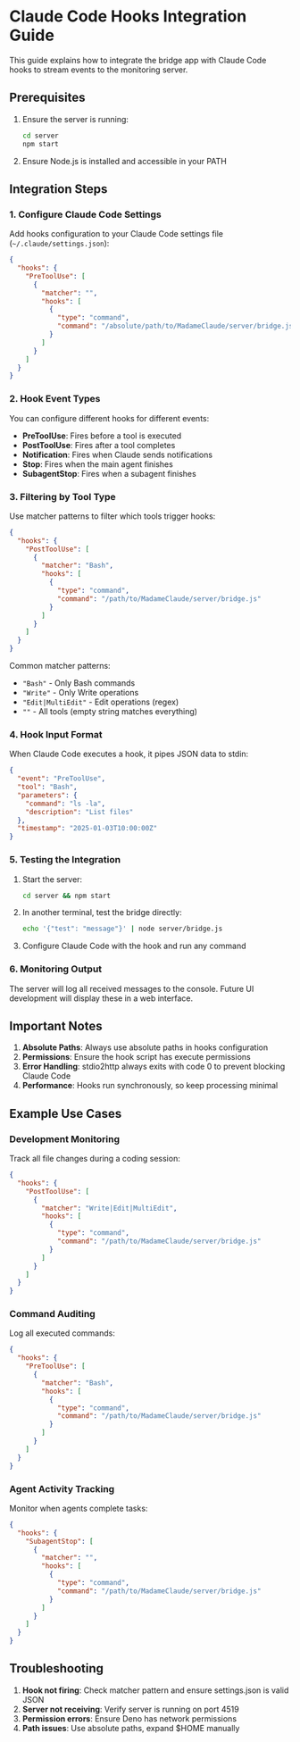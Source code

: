 # Claude Code Hooks Integration Guide

This guide explains how to integrate the bridge app with Claude Code hooks
to stream events to the monitoring server.

## Prerequisites

1. Ensure the server is running:
   ```bash
   cd server
   npm start
   ```

2. Ensure Node.js is installed and accessible in your PATH

## Integration Steps

### 1. Configure Claude Code Settings

Add hooks configuration to your Claude Code settings file
(`~/.claude/settings.json`):

```json
{
  "hooks": {
    "PreToolUse": [
      {
        "matcher": "",
        "hooks": [
          {
            "type": "command",
            "command": "/absolute/path/to/MadameClaude/server/bridge.js"
          }
        ]
      }
    ]
  }
}
```

### 2. Hook Event Types

You can configure different hooks for different events:

- **PreToolUse**: Fires before a tool is executed
- **PostToolUse**: Fires after a tool completes
- **Notification**: Fires when Claude sends notifications
- **Stop**: Fires when the main agent finishes
- **SubagentStop**: Fires when a subagent finishes

### 3. Filtering by Tool Type

Use matcher patterns to filter which tools trigger hooks:

```json
{
  "hooks": {
    "PostToolUse": [
      {
        "matcher": "Bash",
        "hooks": [
          {
            "type": "command",
            "command": "/path/to/MadameClaude/server/bridge.js"
          }
        ]
      }
    ]
  }
}
```

Common matcher patterns:

- `"Bash"` - Only Bash commands
- `"Write"` - Only Write operations
- `"Edit|MultiEdit"` - Edit operations (regex)
- `""` - All tools (empty string matches everything)

### 4. Hook Input Format

When Claude Code executes a hook, it pipes JSON data to stdin:

```json
{
  "event": "PreToolUse",
  "tool": "Bash",
  "parameters": {
    "command": "ls -la",
    "description": "List files"
  },
  "timestamp": "2025-01-03T10:00:00Z"
}
```

### 5. Testing the Integration

1. Start the server:
   ```bash
   cd server && npm start
   ```

2. In another terminal, test the bridge directly:
   ```bash
   echo '{"test": "message"}' | node server/bridge.js
   ```

3. Configure Claude Code with the hook and run any command

### 6. Monitoring Output

The server will log all received messages to the console. Future UI development
will display these in a web interface.

## Important Notes

1. **Absolute Paths**: Always use absolute paths in hooks configuration
2. **Permissions**: Ensure the hook script has execute permissions
3. **Error Handling**: stdio2http always exits with code 0 to prevent blocking
   Claude Code
4. **Performance**: Hooks run synchronously, so keep processing minimal

## Example Use Cases

### Development Monitoring

Track all file changes during a coding session:

```json
{
  "hooks": {
    "PostToolUse": [
      {
        "matcher": "Write|Edit|MultiEdit",
        "hooks": [
          {
            "type": "command",
            "command": "/path/to/MadameClaude/server/bridge.js"
          }
        ]
      }
    ]
  }
}
```

### Command Auditing

Log all executed commands:

```json
{
  "hooks": {
    "PreToolUse": [
      {
        "matcher": "Bash",
        "hooks": [
          {
            "type": "command",
            "command": "/path/to/MadameClaude/server/bridge.js"
          }
        ]
      }
    ]
  }
}
```

### Agent Activity Tracking

Monitor when agents complete tasks:

```json
{
  "hooks": {
    "SubagentStop": [
      {
        "matcher": "",
        "hooks": [
          {
            "type": "command",
            "command": "/path/to/MadameClaude/server/bridge.js"
          }
        ]
      }
    ]
  }
}
```

## Troubleshooting

1. **Hook not firing**: Check matcher pattern and ensure settings.json is valid
   JSON
2. **Server not receiving**: Verify server is running on port 4519
3. **Permission errors**: Ensure Deno has network permissions
4. **Path issues**: Use absolute paths, expand $HOME manually
